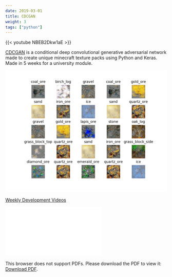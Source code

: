 ```yaml
---
date: 2019-03-01
title: CDCGAN
weight: 3
tags: ["python"]
---
```


{{< youtube NBEB2Dkw1aE >}}

[CDCGAN](https://github.com/Zephilinox/CDCGAN) is a conditional deep convolutional generative adversarial network made to create unique minecraft texture packs using Python and Keras. Made in 5 weeks for a university module.

<!--more-->

![](https://raw.githubusercontent.com/Zephilinox/CDCGAN/master/output-test/1600.png)

[Weekly Development Videos](https://www.youtube.com/watch?v=Ur6vrh5-gMU&list=PLAu3dU8p746BB1z4TUxNWb8e1J3OjnxYR&index=11)

<object data="../CDCGAN.pdf" type="application/pdf" width="100%" height="700px" style="margin-left: auto; margin-right: auto; display: block; padding-bottom: 16px;">
    <embed src="../CDCGAN.pdf">
        <p>This browser does not support PDFs. Please download the PDF to view it: <a href="../CDCGAN.pdf">Download PDF</a>.</p>
    </embed>
</object>
